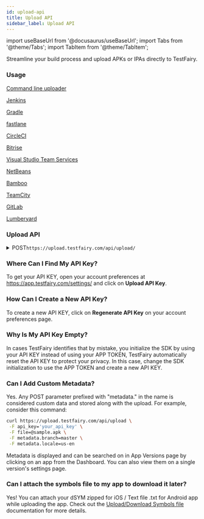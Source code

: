 ```yaml
---
id: upload-api
title: Upload API
sidebar_label: Upload API
---
```


import useBaseUrl from '@docusaurus/useBaseUrl';
import Tabs from '@theme/Tabs';
import TabItem from '@theme/TabItem';

Streamline your build process and upload APKs or IPAs directly to TestFairy.

### Usage

[Command line uploader](https://github.com/testfairy/command-line-uploader/blob/master/testfairy-uploader.sh)

[Jenkins](https://plugins.jenkins.io/TestFairy)

[Gradle](https://github.com/testfairy/testfairy-gradle-plugin)

[fastlane](https://docs.fastlane.tools/actions/testfairy/)

[CircleCI](https://circleci.com/docs/2.0/deploying-ios/#uploading-to-testfairy)

[Bitrise](https://www.bitrise.io/integrations/steps/testfairy-deploy)

[Visual Studio Team Services](/testfairy/ci-tools/vs-team)

[NetBeans](http://plugins.netbeans.org/plugin/52087/)

[Bamboo](/testfairy/ci-tools/bamboo)

[TeamCity](/testfairy/ci-tools/team-city)

[GitLab](/testfairy/ci-tools/gitlab)

[Lumberyard](/testfairy/platforms/lumberyard)

### Upload API

<details>
<summary><span className="api post">POST</span><code>https://upload.testfairy.com/api/upload/</code></summary>
<p></p>

#### Parameters

<table id="table-api">
 <tbody>
 <tr>
 <td><code>api_key</code></td>
 <td><p><small>| REQUIRED |</small></p><p>Your API application key. See https://app.testfairy.com/settings for details.</p></td>
 </tr>
 </tbody>
 <tbody>
 <tr>
 <td><code>file</code></td>
 <td><p><small>| REQUIRED |</small></p><p>Android Package Kit (APK), Android App Bundle (AAB), iOS package App Store (IPA), or ZIP (MacOS) file data.</p></td>
 </tr>
 </tbody>
 <tbody>
 <tr>
 <td><code>symbols_file</code></td>
 <td><p><small>| OPTIONAL |</small></p><p>Symbols mapping file. For iOS, this is a path to the <strong>zipped</strong> symbols file (dSYM). For Android, this is the path to the <strong>.txt</strong> file</p></td>
 </tr>
 </tbody>
 <tbody>
 <tr>
 <td><code>groups</code></td>
 <td><p><small>| OPTIONAL |</small></p><p>Comma-separated list of tester groups that get permission to download this app.</p></td>
 </tr>
 </tbody>
 <tbody>
 <tr>
 <td><code>notify</code></td>
 <td><p><small>| OPTIONAL |</small></p><p>Send email to all users in 'groups'. It can be <code>on</code> or <code>off</code>. Default is <code>off</code>.</p></td>
 </tr>
 </tbody>
 <tbody>
 <tr>
 <td><code>release_notes</code></td>
 <td><p><small>| OPTIONAL |</small></p><p>Release notes for this upload. This text adds to emails and landing pages.</p></td>
 </tr>
 </tbody>
 <tbody>
 <tr>
 <td><code>auto_update</code></td>
 <td><p><small>| OPTIONAL |</small></p><p>Allows to upgrade all users to the current version. It can be <code>on</code> or <code>off</code>. Default is <code>off</code>.</p></td>
 </tr>
 </tbody>
 <tbody>
 <tr>
 <td><code>tags</code></td>
 <td><p><small>| OPTIONAL |</small></p><p>Set of comma-separated tags to be displayed and searched upon.</p></td>
 </tr>
 </tbody>
 <tbody>
 <tr>
 <td><code>folder_name</code></td>
 <td><p><small>| OPTIONAL |</small></p><p>Name of the dashboard folder that contains this app</p></td>
 </tr>
 </tbody>
 <tbody>
 <tr>
 <td><code>landing_page_mode</code></td>
 <td><p><small>| OPTIONAL |</small></p><p>Landing page mode. It can be <code>open</code> or <code>closed</code>. Default is <code>open</code>.</p></td>
 </tr>
 </tbody>
 <tbody>
 <tr>
 <td><code>upload_to_saucelabs</code></td>
 <td><p><small>| OPTIONAL |</small></p><p>Upload file directly to Sauce Labs. It can be <code>on</code> or <code>off</code>. Default is <code>off</code>.</p></td>
 </tr>
 </tbody>
 <tbody>
 <tr>
 <td><code>platform</code></td>
 <td><p><small>| OPTIONAL |</small></p><p>In case the app is not iOS or Android, which are detected automatically, use this to mark an app for specific desktop or console platforms. Values can be "Xbox", "PlayStation", "switch", "windows", "macos". This feature is not enabled by default. Contact support for more information.</p></td>
 </tr>
 </tbody>
</table>

<Tabs
groupId="params"
defaultValue="required"
values={[
{label: 'Required Params', value: 'required'},
{label: 'Optional Params', value: 'optional'},
]}>

<TabItem value="required">

```bash title="Sample Request with Required Params"
curl https://upload.testfairy.com/api/upload -F api_key='your_api_key' -F file=@sample.apk
```

</TabItem>

<TabItem value="optional">

```bash title="Sample Request with Optional Params"
curl https://upload.testfairy.com/api/upload \
 -F api_key='your_api_key' \
 -F file=@sample.apk \
 -F symbols_file=@sample_mapping.txt \
 -F groups='friends,beta' \
 -F notify='on' \
 -F release_notes='stabilitty fixes, improvement in ui' \
 -F tags='production, english
```

</TabItem>
</Tabs>

#### Responses

In the case of an error, TestFairy returns a JSON with `status` => `fail` and `code` with one of the values listed below. TestFairy supplies an additional human-readable error message to detail the cause of the specific error.

<table id="table-api">
 <tbody>
 <tr>
 <td><code>200</code></td>
 <td colSpan='2'>Success.</td>
 </tr>
 </tbody>
 <tbody>
 <tr>
 <td><code>1</code></td>
 <td colSpan='2'>Parameter 'xxx' is missing.</td>
 </tr>
 </tbody>
 <tbody>
 <tr>
 <td><code>5</code></td>
 <td colSpan='2'>Invalid API key.</td>
 </tr>
 </tbody>
 <tbody>
 <tr>
 <td><code>105</code></td>
 <td colSpan='2'>Invalid file.</td>
 </tr>
 </tbody>

</table>

```json title="Sample Response"
{
    "status": "ok",
    "build_id": "106410",
    "project_id": "61545",
    "app_name": "My Demo App",
    "app_version": "2.0.2",
    "file_size": 2319620,
    "build_url": "https://app.testfairy.com/projects/61545/builds/106410",
    "download_page_url": "https://tsfr.io/31thr2",
    "app_url": "https://app.testfairy.com/download/64R3CE1R6GRK0B9AXMCY77GJWBAW5K7XYV8K0T0CW/getapp",
    "invite_testers_url": "https://app.testfairy.com/projects/61545/builds/106410/invite",
    "icon_url": "https://s3.amazonaws.com/testfairy/icons/876033/230c74eece00376eb476516755.png",
    "options": "video-quality=medium,screenshot-interval=1,session-length=60m,video,logcat,shake,cpu,memory,phone-signal,battery,wifi",
    "platform": "iOS",
    "tags": [],
    "metadata": [],
    "has_testfairy_sdk": true,
    "symbols_download_url": "https://app.testfairy.com/api/1/projects/61545/builds/106410/symbols/download/",
    "attachments": null,
    "landing_page_url": "https://tsfr.io/31thr2"
}
```

</details>

### Where Can I Find My API Key?

To get your API KEY, open your account preferences at https://app.testfairy.com/settings/ and click on **Upload API Key**.

### How Can I Create a New API Key?

To create a new API KEY, click on **Regenerate API Key** on your account preferences page.

### Why Is My API Key Empty?

In cases TestFairy identifies that by mistake, you initialize the SDK by using your API KEY instead of using your APP TOKEN, TestFairy automatically reset the API KEY to protect your privacy. In this case, change the SDK initialization to use the APP TOKEN and create a new API KEY.

### Can I Add Custom Metadata?

Yes. Any POST parameter prefixed with "metadata." in the name is considered custom data and stored along with the upload. For example, consider this command:

```bash
curl https://upload.testfairy.com/api/upload \
 -F api_key='your_api_key' \
 -F file=@sample.apk \
 -F metadata.branch=master \
 -F metadata.locale=us-en
```

Metadata is displayed and can be searched on in App Versions page by clicking on an app from the Dashboard. You can also view them on a single version's settings page.

### Can I attach the symbols file to my app to download it later?

Yes! You can attach your dSYM zipped for iOS / Text file .txt for Android app while uploading the app. Check out the [Upload/Download Symbols file] documentation for more details.

[Upload/Download Symbols file]: /testfairy/app-distribution/symbols-file/

